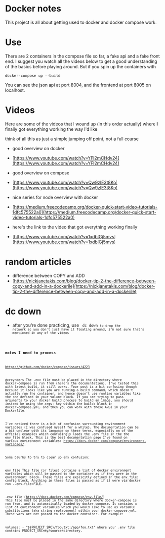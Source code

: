 # Docker notes
This project is all about getting used to docker and docker compose work.

# Use
There are 2 containers in the compose file so far, a fake api and a fake front end. I suggest you watch all the videos below to get a
good understanding of the basics before playing around. But if you spin up the containers with

<code>docker-compose up --build</code>

You can see the json api at port 8004, and the frontend at port 8005 on localhost.


# Videos
Here are some of the videos that I wound up (in this order actually) where I finally got everything working the way I'd like

think of all this as just a simple jumping off point, not a full course


- good overview on docker
 - [https://www.youtube.com/watch?v=YFl2mCHdv24](https://www.youtube.com/watch?v=YFl2mCHdv24)

- good overview on compose
 - [https://www.youtube.com/watch?v=Qw9zlE3t8Ko](https://www.youtube.com/watch?v=Qw9zlE3t8Ko)


- nice series for node overview with docker
 - [https://medium.freecodecamp.org/docker-quick-start-video-tutorials-1dfc575522a0](https://medium.freecodecamp.org/docker-quick-start-video-tutorials-1dfc575522a0)


- here's the link to the video that got everything working finally
 - [https://www.youtube.com/watch?v=1xdbIGj5mvs](https://www.youtube.com/watch?v=1xdbIGj5mvs)

# random articles
 - difference between COPY and ADD
  - [https://nickjanetakis.com/blog/docker-tip-2-the-difference-between-copy-and-add-in-a-dockerile](https://nickjanetakis.com/blog/docker-tip-2-the-difference-between-copy-and-add-in-a-dockerile)

# dc down
 - after you're done practicing, use
 <code> dc down<code>
 to drop the network so you don't just have it floating around, i'm not sure that's mentioned in any of the videos

 ### notes I need to process

 https://github.com/docker/compose/issues/4223

@creynders The .env file must be placed in the directory where docker-compose is run from (here's the documentation). I've tested this with latest build, it still works. Your post is a bit confusing though because it looks like you are running a build command, which doesn't actually run the container, and hence doesn't use runtime variables like the one defined in your volume block. If you are trying to pass arguments to your docker build process to build an image, you should instead be using the args: key within the build: block in docker-compose.yml, and then you can work with those ARGs in your Dockerfile.

I've noticed there is a bit of confusion surrounding environment variables (I was confused myself for a while). The documentation can be a bit unclear with its language on these terms, especially on of the official examples which confusingly loads the .env file in the the env_file block. This is the best documentation page I've found on various environment variables: https://docs.docker.com/compose/environment-variables/.

Some blurbs to try to clear up any confusion:

env_file
This file (or files) contains a list of docker environment variables which will be passed to the container as if they were in the environment: block. These files are explicitly defined in the env_file: config block. Anything in these files is passed as if it were via docker run --env-file=FILE.

.env file (https://docs.docker.com/compose/env-file/)
This file must be placed in the same directory where docker-compose is run from, and is automatically loaded by docker-compose. It contains a list of environment variables which you would like to use as variable substitutions (aka string replacement) within your docker-compose.yml. These vars are not passed to the docker container. For example:

volumes:
    - "${PROJECT_SRC}/foo.txt:/app/foo.txt"
where your .env file contains PROJECT_SRC=my/source/directory.